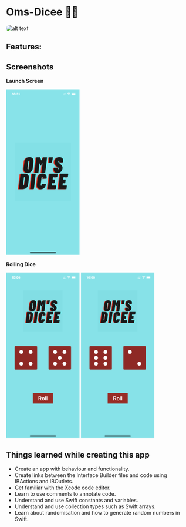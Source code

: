 # Oms-Dicee 🎲🎲
<p float="left">
 <img src="https://github.com/OmRajpurkar/Oms-Dicee/blob/master/Dicee-iOS13/Assets.xcassets/AppIcon.appiconset/120.png?raw=true" alt="alt text" style="border-radius:15px;">
</p>

**Features:**
- 

## Screenshots

**Launch Screen**

<p float="left">
 <img src="https://github.com/OmRajpurkar/Oms-Dicee/blob/master/Screenshots/LaunchScreen.PNG?raw=true" alt="alt text" width="200" height="450">
</p>

**Rolling Dice**

<p float="left">
 <img src="https://github.com/OmRajpurkar/Oms-Dicee/blob/master/Screenshots/OmsDicee1.PNG?raw=true" alt="alt text" width="200" height="450">
 <img src="https://github.com/OmRajpurkar/Oms-Dicee/blob/master/Screenshots/OmsDicee2.PNG?raw=true" alt="alt text" width="200" height="450">
</p>

## Things learned while creating this app

- Create an app with behaviour and functionality.
- Create links between the Interface Builder files and code using IBActions and IBOutlets.
- Get familiar with the Xcode code editor.
- Learn to use comments to annotate code.
- Understand and use Swift constants and variables.
- Understand and use collection types such as Swift arrays.
- Learn about randomisation and how to generate random numbers in Swift.
